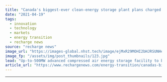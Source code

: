 ```yaml
---
title: "Canada's biggest-ever clean-energy storage plant plans charged up with launch funding"
date: "2021-04-19"
tags: 
  - innovation
  - technology
  - markets
  - energy transition
  - recharge news
source: "recharge news"
image_url: "https://images-global.nhst.tech/image/ejMxR29MOHI2bHJRSUNHenBmaDVvU0gva0t5c1JWL0VFWnEvREVPRisvcz0=/nhst/binary/3a5a12860e42a2bf462708990c7eaefa"
image_fp: "/assets/img/post_thumbnails/123.jpg"
lead: "Up-to-500MW advanced compressed air energy storage facility to be built in Ontario by start-up Hydrostor with $3.2m government seed finance"
article_url: "https://www.rechargenews.com/energy-transition/canadas-biggest-ever-clean-energy-storage-plant-plans-charged-up-with-launch-funding/2-1-997674"
---
```


---

